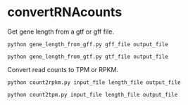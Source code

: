 # convertRNAcounts
Get gene length from a gtf or gff file.

    python gene_length_from_gff.py gff_file output_file
  
    python gene_length_from_gtf.py gtf_file output_file

   
Convert read counts to TPM or RPKM.

    python count2rpkm.py input_file length_file output_file
    
    python count2tpm.py input_file length_file output_file
